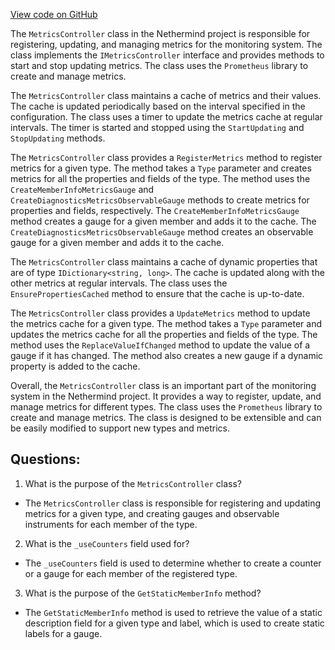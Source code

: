 [View code on GitHub](https://github.com/NethermindEth/nethermind/src/Nethermind/Nethermind.Monitoring/Metrics/MetricsController.cs)

The `MetricsController` class in the Nethermind project is responsible for registering, updating, and managing metrics for the monitoring system. The class implements the `IMetricsController` interface and provides methods to start and stop updating metrics. The class uses the `Prometheus` library to create and manage metrics.

The `MetricsController` class maintains a cache of metrics and their values. The cache is updated periodically based on the interval specified in the configuration. The class uses a timer to update the metrics cache at regular intervals. The timer is started and stopped using the `StartUpdating` and `StopUpdating` methods.

The `MetricsController` class provides a `RegisterMetrics` method to register metrics for a given type. The method takes a `Type` parameter and creates metrics for all the properties and fields of the type. The method uses the `CreateMemberInfoMetricsGauge` and `CreateDiagnosticsMetricsObservableGauge` methods to create metrics for properties and fields, respectively. The `CreateMemberInfoMetricsGauge` method creates a gauge for a given member and adds it to the cache. The `CreateDiagnosticsMetricsObservableGauge` method creates an observable gauge for a given member and adds it to the cache.

The `MetricsController` class maintains a cache of dynamic properties that are of type `IDictionary<string, long>`. The cache is updated along with the other metrics at regular intervals. The class uses the `EnsurePropertiesCached` method to ensure that the cache is up-to-date.

The `MetricsController` class provides a `UpdateMetrics` method to update the metrics cache for a given type. The method takes a `Type` parameter and updates the metrics cache for all the properties and fields of the type. The method uses the `ReplaceValueIfChanged` method to update the value of a gauge if it has changed. The method also creates a new gauge if a dynamic property is added to the cache.

Overall, the `MetricsController` class is an important part of the monitoring system in the Nethermind project. It provides a way to register, update, and manage metrics for different types. The class uses the `Prometheus` library to create and manage metrics. The class is designed to be extensible and can be easily modified to support new types and metrics.
## Questions: 
 1. What is the purpose of the `MetricsController` class?
- The `MetricsController` class is responsible for registering and updating metrics for a given type, and creating gauges and observable instruments for each member of the type.

2. What is the `_useCounters` field used for?
- The `_useCounters` field is used to determine whether to create a counter or a gauge for each member of the registered type.

3. What is the purpose of the `GetStaticMemberInfo` method?
- The `GetStaticMemberInfo` method is used to retrieve the value of a static description field for a given type and label, which is used to create static labels for a gauge.